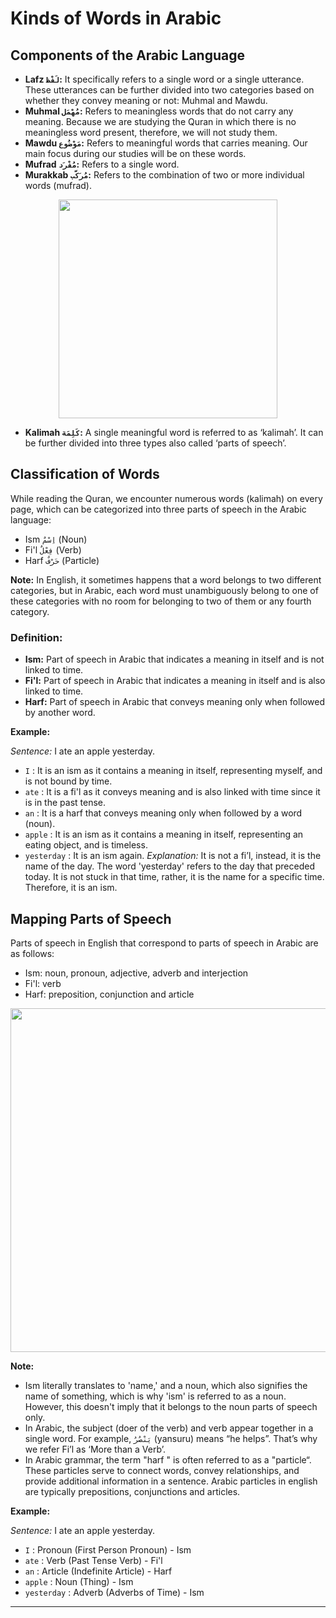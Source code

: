 # Kinds of Words in Arabic

## Components of the Arabic Language
- **Lafz `لَفْظ`:** It specifically refers to a single word or a single utterance. These utterances can be further divided into two categories based on whether they convey meaning or not: Muhmal and Mawdu.
- **Muhmal `مُهْمَل`:** Refers to meaningless words that do not carry any meaning. Because we are studying the Quran in which there is no meaningless word present, therefore, we will not study them.
- **Mawdu `مَوْضُوع`:** Refers to meaningful words that carries meaning. Our main focus during our studies will be on these words.
- **Mufrad `مُفْرَد`:** Refers to a single word.
- **Murakkab `مُرَكَّب`:** Refers to the combination of two or more individual words (mufrad).

<p align="center">
  <img src="https://github.com/mdfnam/QnA/assets/156814846/2563009d-0fa1-466f-93c3-47ab29f79025" width="350">
</p>

- **Kalimah `كَلِمَة`:** A single meaningful word is referred to as ‘kalimah’. It can be further divided into three types also called ‘parts of speech’.

## Classification of Words
While reading the Quran, we encounter numerous words (kalimah) on every page, which can be categorized into three parts of speech in the Arabic language:
- Ism `اِسْمٌ` (Noun)
- Fi'l `فِعْلٌ` (Verb)
- Harf `حَرْفٌ` (Particle)

**Note:** In English, it sometimes happens that a word belongs to two different categories, but in Arabic, each word must unambiguously belong to one of these categories with no room for belonging to two of them or any fourth category.

### Definition:
- **Ism:** Part of speech in Arabic that indicates a meaning in itself and is not linked to time.
- **Fi'l:** Part of speech in Arabic that indicates a meaning in itself and is also linked to time.
- **Harf:** Part of speech in Arabic that conveys meaning only when followed by another word.

**Example:**

*Sentence:* I ate an apple yesterday.
- `I` : It is an ism as it contains a meaning in itself, representing myself, and is not bound by time.
- `ate` : It is a fi'l as it conveys meaning and is also linked with time since it is in the past tense.
- `an` : It is a harf that conveys meaning only when followed by a word (noun).
- `apple` : It is an ism as it contains a meaning in itself, representing an eating object, and is timeless.
- `yesterday` : It is an ism again. *Explanation:* It is not a fi’l, instead, it is the name of the day. The word 'yesterday' refers to the day that preceded today. It is not stuck in that time, rather, it is the name for a specific time. Therefore, it is an ism.

## Mapping Parts of Speech
Parts of speech in English that correspond to parts of speech in Arabic are as follows:
- Ism: noun, pronoun, adjective, adverb and interjection
- Fi'l: verb
- Harf: preposition, conjunction and article

<p align="center">
  <img src="https://github.com/mdfnam/QnA/assets/156814846/36c1a728-4db7-44b8-957c-1a225897e5e1" width="550">
</p>

**Note:**
- Ism literally translates to 'name,' and a noun, which also signifies the name of something, which is why 'ism' is referred to as a noun. However, this doesn't imply that it belongs to the noun parts of speech only.
- In Arabic, the subject (doer of the verb) and verb appear together in a single word. For example, `يَنْصُرُ` (yansuru) means “he helps”. That’s why we refer Fi’l as ‘More than a Verb’.
- In Arabic grammar, the term "harf " is often referred to as a "particle“. These particles serve to connect words, convey relationships, and provide additional information in a sentence. Arabic particles in english are typically prepositions, conjunctions and articles.

**Example:**

*Sentence:* I ate an apple yesterday.
- `I` : Pronoun (First Person Pronoun) - Ism
- `ate` : Verb (Past Tense Verb) - Fi'l
- `an` : Article (Indefinite Article) - Harf
- `apple` : Noun (Thing) - Ism
- `yesterday` :  Adverb (Adverbs of Time) - Ism

---
